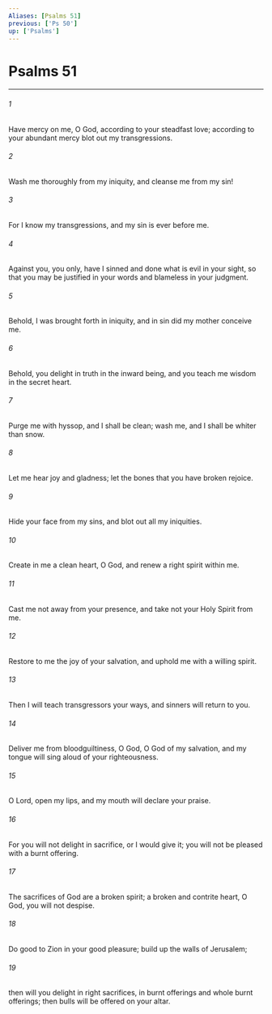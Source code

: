 ```yaml
---
Aliases: [Psalms 51]
previous: ['Ps 50']
up: ['Psalms']
---
```

# Psalms 51

***

 

###### 1 
Have mercy on me, O God, 
 according to your steadfast love; 
 according to your abundant mercy 
 blot out my transgressions. 
 
 

###### 2 
Wash me thoroughly from my iniquity, 
 and cleanse me from my sin!
 
 

###### 3 
For I know my transgressions, 
 and my sin is ever before me. 
 
 

###### 4 
Against you, you only, have I sinned 
 and done what is evil in your sight, 
 so that you may be justified in your words 
 and blameless in your judgment. 
 
 

###### 5 
Behold, I was brought forth in iniquity, 
 and in sin did my mother conceive me. 
 
 

###### 6 
Behold, you delight in truth in the inward being, 
 and you teach me wisdom in the secret heart.
 
 

###### 7 
Purge me with hyssop, and I shall be clean; 
 wash me, and I shall be whiter than snow. 
 
 

###### 8 
Let me hear joy and gladness; 
 let the bones that you have broken rejoice. 
 
 

###### 9 
Hide your face from my sins, 
 and blot out all my iniquities. 
 
 

###### 10 
Create in me a clean heart, O God, 
 and renew a right spirit within me. 
 
 

###### 11 
Cast me not away from your presence, 
 and take not your Holy Spirit from me. 
 
 

###### 12 
Restore to me the joy of your salvation, 
 and uphold me with a willing spirit.
 
 

###### 13 
Then I will teach transgressors your ways, 
 and sinners will return to you. 
 
 

###### 14 
Deliver me from bloodguiltiness, O God, 
 O God of my salvation, 
 and my tongue will sing aloud of your righteousness. 
 
 

###### 15 
O Lord, open my lips, 
 and my mouth will declare your praise. 
 
 

###### 16 
For you will not delight in sacrifice, or I would give it; 
 you will not be pleased with a burnt offering. 
 
 

###### 17 
The sacrifices of God are a broken spirit; 
 a broken and contrite heart, O God, you will not despise.
 
 

###### 18 
Do good to Zion in your good pleasure; 
 build up the walls of Jerusalem; 
 
 

###### 19 
then will you delight in right sacrifices, 
 in burnt offerings and whole burnt offerings; 
 then bulls will be offered on your altar.
 

